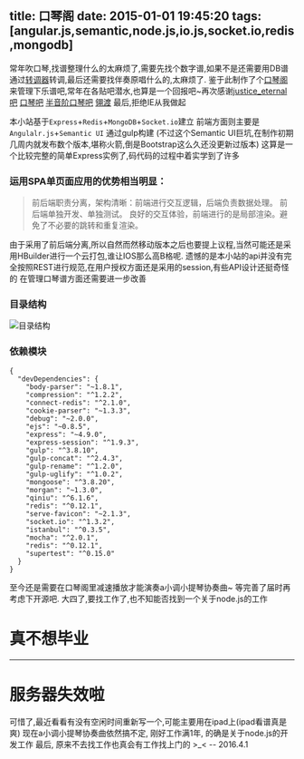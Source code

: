 title: 口琴阁
date: 2015-01-01 19:45:20
tags: [angular.js,semantic,node.js,io.js,socket.io,redis,mongodb]
---

常年吹口琴,找谱整理什么的太麻烦了,需要先找个数字谱,如果不是还需要用DB谱通过[转调器](https://github.com/daysv/DB-Parser)转调,最后还需要找伴奏原唱什么的,太麻烦了.
鉴于此制作了个[口琴阁](http://harmonica.codingapp.com/#/)来管理下乐谱吧,常年在各贴吧潜水,也算是一个回报吧~再次感谢[justice_eternal吧](http://tieba.baidu.com/f?kw=justice_eternal) [口琴吧](http://tieba.baidu.com/f?kw=%E5%8F%A3%E7%90%B4&frs=yqtb) [半音阶口琴吧](http://tieba.baidu.com/f?kw=%E5%8D%8A%E9%9F%B3%E9%98%B6%E5%8F%A3%E7%90%B4&frs=yqtb) [翎渡](http://blog.sina.com.cn/u/1240058374)
最后,拒绝IE从我做起

<!-- more -->

本小站基于`Express`+`Redis`+`MongoDB`+`Socket.io`建立
前端方面则主要是`Angulalr.js`+`Semantic UI` 通过gulp构建 (不过这个Semantic UI巨坑,在制作初期几周内就发布数个版本,堪称火箭,倒是Bootstrap这么久还没更新过版本)
这算是一个比较完整的简单Express实例了,码代码的过程中着实学到了许多

### 运用SPA单页面应用的优势相当明显：
>   前后端职责分离，架构清晰：前端进行交互逻辑，后端负责数据处理。
>   前后端单独开发、单独测试。
>   良好的交互体验，前端进行的是局部渲染。避免了不必要的跳转和重复渲染。

由于采用了前后端分离,所以自然而然移动版本之后也要提上议程,当然可能还是采用HBuilder进行一个云打包,谁让IOS那么高B格呢.
遗憾的是本小站的api并没有完全按照REST进行规范,在用户授权方面还是采用的session,有些API设计还挺奇怪的
在管理口琴谱方面还需要进一步改善

### 目录结构
![目录结构](http://daysv.qiniudn.com/o_19csp8h9bhes1sid11881osmgie9.jpg)

### 依赖模块
```
{
  "devDependencies": {
    "body-parser": "~1.8.1",
    "compression": "^1.2.2",
    "connect-redis": "^2.1.0",
    "cookie-parser": "~1.3.3",
    "debug": "~2.0.0",
    "ejs": "~0.8.5",
    "express": "~4.9.0",
    "express-session": "^1.9.3",
    "gulp": "^3.8.10",
    "gulp-concat": "^2.4.3",
    "gulp-rename": "^1.2.0",
    "gulp-uglify": "^1.0.2",
    "mongoose": "^3.8.20",
    "morgan": "~1.3.0",
    "qiniu": "^6.1.6",
    "redis": "^0.12.1",
    "serve-favicon": "~2.1.3",
    "socket.io": "^1.3.2",
    "istanbul": "^0.3.5",
    "mocha": "^2.0.1",
    "redis": "^0.12.1",
    "supertest": "^0.15.0"
  }
}
```

至今还是需要在口琴阁里减速播放才能演奏a小调小提琴协奏曲~
等完善了届时再考虑下开源吧.
大四了,要找工作了,也不知能否找到一个关于node.js的工作
# 真不想毕业

-----------------
#  服务器失效啦
可惜了,最近看看有没有空闲时间重新写一个,可能主要用在ipad上(ipad看谱真是爽)
现在a小调小提琴协奏曲依然搞不定, 刚好工作满1年, 的确是关于node.js的开发工作
最后, 原来不去找工作也真会有工作找上门的 >_<   -- 2016.4.1